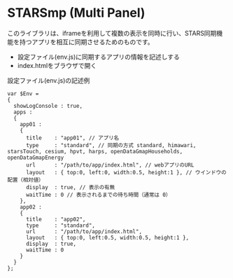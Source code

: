 # STARSmp (Multi Panel)
このライブラリは、iframeを利用して複数の表示を同時に行い、STARS同期機能を持つアプリを相互に同期させるためのものです。

* 設定ファイル(env.js)に同期するアプリの情報を記述しする
* index.htmlをブラウザで開く
  
設定ファイル(env.js)の記述例

```
var $Env =
{
  showLogConsole : true,
  apps :
  {
    app01 :
    {
      title    : "app01", // アプリ名
      type     : "standard", // 同期の方式 standard, himawari, starsTouch, cesium, hpvt, harps, openDataGmapHouseholds, openDataGmapEnergy
      url      : "/path/to/app/index.html", // webアプリのURL
      layout   : { top:0, left:0, width:0.5, height:1 }, // ウインドウの配置（相対値）
      display  : true, // 表示の有無
      waitTime : 0 // 表示されるまでの待ち時間（通常は 0）
    },
    app02 :
    {
      title    : "app02",
      type     : "standard",
      url      : "/path/to/app/index.html",
      layout   : { top:0, left:0.5, width:0.5, height:1 },
      display  : true,
      waitTime : 0
    }
  }
};
```
